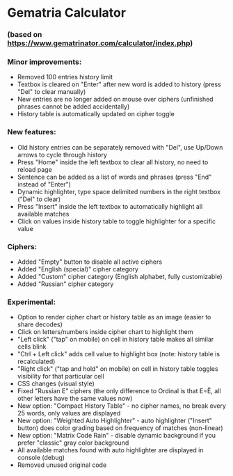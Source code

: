 # Gematria Calculator
### (based on https://www.gematrinator.com/calculator/index.php)

### Minor improvements:
- Removed 100 entries history limit
- Textbox is cleared on "Enter" after new word is added to history (press "Del" to clear manually)
- New entries are no longer added on mouse over ciphers (unfinished phrases cannot be added accidentally)
- History table is automatically updated on cipher toggle

### New features:
- Old history entries can be separately removed with "Del", use Up/Down arrows to cycle through history
- Press "Home" inside the left textbox to clear all history, no need to reload page
- Sentence can be added as a list of words and phrases (press "End" instead of "Enter")
- Dynamic highlighter, type space delimited numbers in the right textbox ("Del" to clear)
- Press "Insert" inside the left textbox to automatically highlight all available matches
- Click on values inside history table to toggle highlighter for a specific value

### Ciphers:
- Added "Empty" button to disable all active ciphers
- Added "English (special)" cipher category
- Added "Custom" cipher category (English alphabet, fully customizable)
- Added "Russian" cipher category

### Experimental:
- Option to render cipher chart or history table as an image (easier to share decodes)
- Click on letters/numbers inside cipher chart to highlight them
- "Left click" ("tap" on mobile) on cell in history table makes all similar cells blink
- "Ctrl + Left click" adds cell value to highlight box (note: history table is recalculated)
- "Right click" ("tap and hold" on mobile) on cell in history table toggles visibility for that particular cell
- CSS changes (visual style)
- Fixed "Russian E" ciphers (the only difference to Ordinal is that Е=Ё, all other letters have the same values now)
- New option: "Compact History Table" - no cipher names, no break every 25 words, only values are displayed
- New option: "Weighted Auto Highlighter" - auto highlighter ("Insert" button) does color grading based on frequency of matches (non-linear)
- New option: "Matrix Code Rain" - disable dynamic background if you prefer "classic" gray color background
- All available matches found with auto highlighter are displayed in console (debug)
- Removed unused original code
